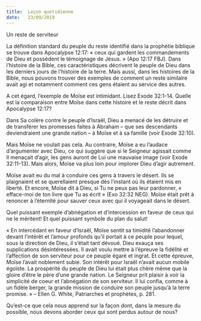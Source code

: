 ```yaml
---
title:  Leçon quotidienne
date:   23/09/2019
---
```


Un reste de serviteur

La définition standard du peuple du reste identifié dans la prophétie biblique se trouve dans Apocalypse 12:17: « ceux qui gardent les commandements de Dieu et possèdent le témoignage de Jésus. » (Apo 12:17 FBJ). Dans l’histoire de la Bible, ces caractéristiques décrivent le peuple de Dieu dans les derniers jours de l’histoire de la terre. Mais aussi, dans les histoires de la Bible, nous pouvons trouver des exemples de comment un reste similaire avait agi et notamment comment ces gens étaient au service des autres.

A cet égard, l’exemple de Moïse est intimidant. Lisez Exode 32:1-14. Quelle est la comparaison entre Moïse dans cette histoire et le reste décrit dans Apocalypse 12:17?

Dans Sa colère contre le peuple d’Israël, Dieu a menacé de les détruire et de transférer les promesses faites à Abraham – que ses descendants deviendraient une grande nation – à Moïse et à sa famille (voir Exode 32:10).

Mais Moïse ne voulait pas cela. Au contraire, Moïse a eu l’audace d’argumenter avec Dieu, ce qui suggère que si le Seigneur agissait comme Il menaçait d’agir, les gens auront de Lui une mauvaise image (voir Exode 32:11-13). Mais alors, Moïse va plus loin pour implorer Dieu d’agir autrement.

Moïse avait eu du mal à conduire ces gens à travers le désert. Ils se plaignaient et se querellaient presque dès l’instant où ils étaient mis en liberté. Et encore, Moïse dit à Dieu, si Tu ne peux pas leur pardonner, « efface-moi de ton livre que Tu as écrit » (Exo 32:32 NEG). Moïse était prêt à renoncer à l’éternité pour sauver ceux avec qui il voyageait dans le désert.

Quel puissant exemple d’abnégation et d’intercession en faveur de ceux qui ne le méritent! Et quel puissant symbole du plan du salut!

« En intercédant en faveur d’Israël, Moïse sentit sa timidité l’abandonner devant l’intérêt et l’amour profonds qu’il portait à ce peuple pour lequel, sous la direction de Dieu, il s’était tant dévoué. Dieu exauça ses supplications désintéressées. Il avait voulu mettre à l’épreuve la fidélité et l’affection de son serviteur pour ce peuple égaré et ingrat. Et cette épreuve, Moïse l’avait noblement subie. Son intérêt pour Israël n’avait aucun mobile égoïste. La prospérité du peuple de Dieu lui était plus chère même que la gloire d’être le père d’une grande nation. Le Seigneur prit plaisir à voir la simplicité de coeur et l’abnégation de son serviteur. Il lui confia, comme à un fidèle berger, la grande mission de conduire son peuple jusqu’à la terre promise. » – Ellen G. White, Patriarches et prophètes, p. 281.

Qu’est-ce que cela nous apprend sur la façon dont, dans la mesure du possible, nous devons aborder ceux qui sont perdus autour de nous? 